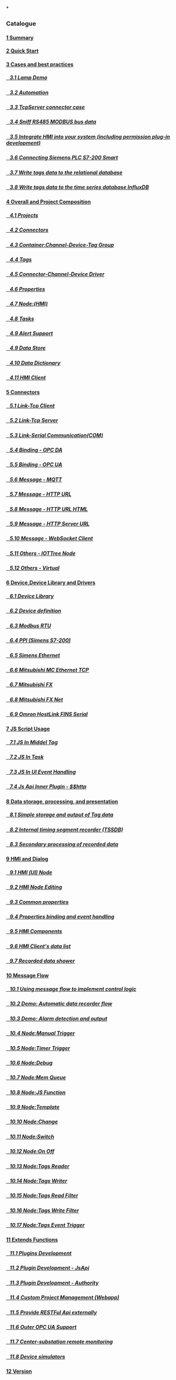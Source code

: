 
*<script src="/_js/jquery-1.12.0.min.js"></script><script src="/_js/bootstrap/js/bootstrap.min.js"></script><script type="text/javascript" src="/_js/ajax.js"></script><script src="/_js/layui/layui.all.js"></script><script src="/_js/dlg_layer.js?v="></script>

<link rel="stylesheet" type="text/css" href="/_js/layui/css/layui.css" /><link  href="/_js/bootstrap/css/bootstrap.min.css" rel="stylesheet" type="text/css" ><link  href="/_js/font4.7.0/css/font-awesome.css"  rel="stylesheet" type="text/css" ><link href="./inc/common.css" rel="stylesheet" type="text/css"><link href="./inc/index.css" rel="stylesheet" type="text/css">


### Catalogue

#### <a href="README.md">1 Summary</a>
#### <a href="doc/quick_start.md">2 Quick Start</a>

#### <a href="doc/case/index.md" doc_path="doc/case/index.md" >3 Cases and best practices</a>
##### <a href="doc/case/example_lamp_demo.md" target="main">&nbsp;&nbsp;&nbsp;3.1 Lamp Demo</a>
##### <a href="doc/case/case_auto.md" target="main">&nbsp;&nbsp;&nbsp;3.2 Automation</a>
##### <a href="doc/case/example_tcpserver_conn.md" target="main">&nbsp;&nbsp;&nbsp;3.3 TcpServer connector case</a>
##### <a href="doc/case/case_rs485_sniffer.md" target="main">&nbsp;&nbsp;&nbsp;3.4 Sniff RS485 MODBUS bus data</a>
##### <a href="doc/case/case_ref_hmi_auth.md" target="main">&nbsp;&nbsp;&nbsp;3.5 Integrate HMI into your system (including permission plug-in development)</a>
##### <a href="doc/case/case_s7200_smart.md" target="main">&nbsp;&nbsp;&nbsp;3.6 Connecting Siemens PLC S7-200 Smart</a>
##### <a href="doc/case/case_w_tag_to_rdb.md" target="main">&nbsp;&nbsp;&nbsp;3.7 Write tags data to the relational database</a>
##### <a href="doc/case/case_w_tag_to_influxdb.md" target="main">&nbsp;&nbsp;&nbsp;3.8 Write tags data to the time series database InfluxDB</a>


#### <a href="doc/main/index.md" >4 Overall and Project Composition</a>
##### <a href="doc/main/prjs.md" target="main">&nbsp;&nbsp;&nbsp;4.1 Projects</a>
##### <a href="doc/main/conn.md" target="main">&nbsp;&nbsp;&nbsp;4.2 Connectors</a>
##### <a href="doc/main/ch_dev_tagg.md" target="main">&nbsp;&nbsp;&nbsp;4.3 Container:Channel-Device-Tag Group</a>
##### <a href="doc/main/tags.md" target="main">&nbsp;&nbsp;&nbsp;4.4 Tags</a>
##### <a href="doc/main/ch_conn_drv.md" target="main">&nbsp;&nbsp;&nbsp;4.5 Connector-Channel-Device Driver</a>
##### <a href="doc/main/properties.md" target="main">&nbsp;&nbsp;&nbsp;4.6 Properties</a>
##### <a href="doc/main/hmi.md" target="main">&nbsp;&nbsp;&nbsp;4.7 Node:(HMI)</a>
##### <a href="doc/main/task.md" target="main">&nbsp;&nbsp;&nbsp;4.8 Tasks</a>
##### <a href="doc/main/alert.md" target="main">&nbsp;&nbsp;&nbsp;4.9 Alert Support</a>
##### <a href="doc/store/index.md" target="main">&nbsp;&nbsp;&nbsp;4.9 Data Store</a>
##### <a href="doc/main/dict.md" target="main">&nbsp;&nbsp;&nbsp;4.10 Data Dictionary</a>
##### <a href="doc/main/hmi_client.md" target="main">&nbsp;&nbsp;&nbsp;4.11 HMI Client</a>


#### <a href="doc/conn/index.md" >5 Connectors</a>
##### <a href="doc/conn/link_tcpclient.md" target="main">&nbsp;&nbsp;&nbsp;5.1 Link-Tcp Client</a>
##### <a href="doc/conn/link_tcpserver.md" target="main">&nbsp;&nbsp;&nbsp;5.2 Link-Tcp Server</a>
##### <a href="doc/conn/link_com.md" target="main">&nbsp;&nbsp;&nbsp;5.3 Link-Serial Communication(COM)</a>
##### <a href="doc/conn/bind_opcda.md" target="main">&nbsp;&nbsp;&nbsp;5.4 Binding - OPC DA</a>
##### <a href="doc/conn/bind_opcua.md" target="main">&nbsp;&nbsp;&nbsp;5.5 Binding - OPC UA</a>
##### <a href="doc/conn/msg_mqtt.md" target="main">&nbsp;&nbsp;&nbsp;5.6 Message - MQTT</a>
##### <a href="doc/conn/msg_http_url.md" target="main">&nbsp;&nbsp;&nbsp;5.7 Message - HTTP URL</a>
##### <a href="doc/conn/msg_http_url_html.md" target="main">&nbsp;&nbsp;&nbsp;5.8 Message - HTTP URL HTML</a>
##### <a href="doc/conn/msg_http_server.md" target="main">&nbsp;&nbsp;&nbsp;5.9 Message - HTTP Server URL</a>
##### <a href="doc/conn/msg_websocket.md" target="main">&nbsp;&nbsp;&nbsp;5.10 Message - WebSocket Client</a>
##### <a href="doc/conn/oth_iottree_node.md" target="main">&nbsp;&nbsp;&nbsp;5.11 Others - IOTTree Node</a>
##### <a href="doc/conn/oth_virtual.md" target="main">&nbsp;&nbsp;&nbsp;5.12 Others - Virtual</a>

#### <a href="doc/device/index.md" >6 Device,Device Library and Drivers</a>
##### <a href="doc/device/dev_lib.md" target="main">&nbsp;&nbsp;&nbsp;6.1 Device Library</a>
##### <a href="doc/device/dev_def.md" target="main">&nbsp;&nbsp;&nbsp;6.2 Device definition</a>
##### <a href="doc/device/drv_modbus.md" target="main">&nbsp;&nbsp;&nbsp;6.3 Modbus RTU</a>
##### <a href="doc/device/drv_ppi.md" target="main">&nbsp;&nbsp;&nbsp;6.4 PPI (Simens S7-200)</a>
##### <a href="doc/device/drv_siemens_eth.md" target="main">&nbsp;&nbsp;&nbsp;6.5 Simens Ethernet</a>
##### <a href="doc/device/drv_mc_tcp.md" target="main">&nbsp;&nbsp;&nbsp;6.6 Mitsubishi MC Ethernet TCP</a>
##### <a href="doc/device/drv_fx.md" target="main">&nbsp;&nbsp;&nbsp;6.7 Mitsubishi FX</a>
##### <a href="doc/device/drv_fx_net.md" target="main">&nbsp;&nbsp;&nbsp;6.8 Mitsubishi FX Net</a>
##### <a href="doc/device/drv_omron_hl_fins_serial.md" target="main">&nbsp;&nbsp;&nbsp;6.9 Omron HostLink FINS Serial</a>

#### <a href="doc/js/index.md"> 7 JS Script Usage</a>

##### <a href="doc/js/js_in_midtag.md">&nbsp;&nbsp;&nbsp;7.1 JS In Middel Tag</a>
##### <a href="doc/js/js_in_task.md">&nbsp;&nbsp;&nbsp;7.2 JS In Task</a>
##### <a href="doc/js/js_in_ui_event.md">&nbsp;&nbsp;&nbsp;7.3 JS In UI Event Handling</a>
##### <a href="doc/js/js_inner_plugin_http.md">&nbsp;&nbsp;&nbsp;7.4 Js Api Inner Plugin - \$$http

#### <a href="doc/store/index.md" >8 Data storage, processing, and presentation</a>
##### <a href="doc/store/store.md" >&nbsp;&nbsp;&nbsp;8.1 Simple storage and output of Tag data</a>
##### <a href="doc/store/inner_tssdb.md" target="main">&nbsp;&nbsp;&nbsp;8.2 Internal timing segment recorder (TSSDB)</a>
##### <a href="doc/store/inner_recpro.md" target="main">&nbsp;&nbsp;&nbsp;8.3 Secondary processing of recorded data</a>


#### <a href="doc/hmi/index.md" >9 HMI and Dialog</a>
##### <a href="doc/hmi/hmi_node.md" target="main">&nbsp;&nbsp;&nbsp;9.1 HMI (UI) Node
##### <a href="doc/hmi/hmi_edit.md" target="main">&nbsp;&nbsp;&nbsp;9.2 HMI Node Editing
##### <a href="doc/hmi/hmi_props.md" target="main">&nbsp;&nbsp;&nbsp;9.3 Common properties
##### <a href="doc/hmi/hmi_bind_evt.md" target="main">&nbsp;&nbsp;&nbsp;9.4 Properties binding and event handling
##### <a href="doc/hmi/hmi_comp.md" target="main">&nbsp;&nbsp;&nbsp;9.5 HMI Components</a>
##### <a href="doc/hmi/hmi_data_show.md" target="main">&nbsp;&nbsp;&nbsp;9.6 HMI Client's data list</a>
##### <a href="doc/hmi/hmi_s4tss_rec.md" target="main">&nbsp;&nbsp;&nbsp;9.7 Recorded data shower</a>

#### <a href="doc/msgnet/index.md" >10 Message Flow</a>
##### <a href="doc/msgnet/mf_for_ctrl.md" >&nbsp;&nbsp;&nbsp;10.1 Using message flow to implement control logic</a>
##### <a href="doc/msgnet/demo_auto_rec.md" >&nbsp;&nbsp;&nbsp;10.2 Demo: Automatic data recorder flow</a>
##### <a href="doc/msgnet/demo_alert.md" >&nbsp;&nbsp;&nbsp;10.3 Demo: Alarm detection and output</a>
##### <a href="doc/msgnet/n__com.manual.md">&nbsp;&nbsp;&nbsp;10.4 Node:Manual Trigger</a>
##### <a href="doc/msgnet/n__com.timer.md">&nbsp;&nbsp;&nbsp;10.5 Node:Timer Trigger</a>
##### <a href="doc/msgnet/n__com.debug.md">&nbsp;&nbsp;&nbsp;10.6 Node:Debug</a>
##### <a href="doc/msgnet/n__com.mem_que.md">&nbsp;&nbsp;&nbsp;10.7 Node:Mem Queue</a>
##### <a href="doc/msgnet/n__func.js_func.md">&nbsp;&nbsp;&nbsp;10.8 Node:JS Function</a>
##### <a href="doc/msgnet/n__func.template.md">&nbsp;&nbsp;&nbsp;10.9 Node:Template</a>
##### <a href="doc/msgnet/n__func.change.md">&nbsp;&nbsp;&nbsp;10.10 Node:Change</a>
##### <a href="doc/msgnet/n__func.switch.md">&nbsp;&nbsp;&nbsp;10.11 Node:Switch</a>
##### <a href="doc/msgnet/n__func.onoff.md">&nbsp;&nbsp;&nbsp;10.12 Node:On Off</a>
##### <a href="doc/msgnet/n__dev.tag_reader.md">&nbsp;&nbsp;&nbsp;10.13 Node:Tags Reader</a>
##### <a href="doc/msgnet/n__dev.tag_writer.md">&nbsp;&nbsp;&nbsp;10.14 Node:Tags Writer</a>
##### <a href="doc/msgnet/n__dev.tag_filter.md">&nbsp;&nbsp;&nbsp;10.15 Node:Tags Read Filter</a>
##### <a href="doc/msgnet/n__dev.tag_filter_w.md">&nbsp;&nbsp;&nbsp;10.16 Node:Tags Write Filter</a>
##### <a href="doc/msgnet/n__dev.tag_evt_trigger.md">&nbsp;&nbsp;&nbsp;10.17 Node:Tags Event Trigger</a>

#### <a href="doc/advanced/index.md" >11 Extends Functions</a>
##### <a href="doc/advanced/adv_plugin.md" >&nbsp;&nbsp;&nbsp;11.1 Plugins Development</a>
##### <a href="doc/advanced/adv_plugin_jsapi.md" target="main">&nbsp;&nbsp;&nbsp;11.2 Plugin Development - JsApi</a>
##### <a href="doc/advanced/adv_plugin_auth.md" target="main">&nbsp;&nbsp;&nbsp;11.3 Plugin Development - Authority</a>
##### <a href="doc/advanced/adv_self_app.md" target="main">&nbsp;&nbsp;&nbsp;11.4 Custom Project Management (Webapp)</a>
##### <a href="doc/advanced/adv_restful_out.md" target="main">&nbsp;&nbsp;&nbsp;11.5 Provide RESTFul Api externally</a>
##### <a href="doc/advanced/adv_opc_ua_out.md" target="main">&nbsp;&nbsp;&nbsp;11.6 Outer OPC UA Support</a>
##### <a href="doc/advanced/main_sub_station.md" target="main">&nbsp;&nbsp;&nbsp;11.7 Center-substation remote monitoring</a>
##### <a href="doc/advanced/adv_dev_simulator.md" target="main">&nbsp;&nbsp;&nbsp;11.8 Device simulators</a>

#### <a href="doc/version.md" >12 Version</a>


<script>
<!--


var lang="en";

$("a").css("cursor","pointer") ;
$("a").each(function(){
    var docp = $(this).attr("href") ;
    $(this).removeAttr("href");
    $(this).attr("doc_path",lang+"/"+docp);
    if(docp)
    {
        $(this).click(function(){
            parent.nav_to($(this).attr("doc_path"));
        });
    }
});
-->
</script>
